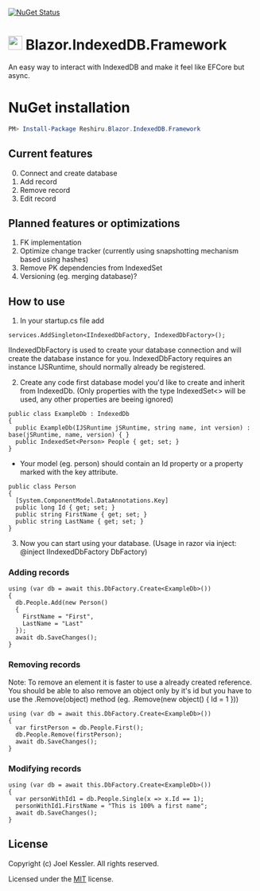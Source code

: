 [![NuGet Status](http://img.shields.io/nuget/v/Reshiru.Blazor.IndexedDB.Framework.svg?style=flat&max-age=86400)](https://www.nuget.org/packages/Reshiru.Blazor.IndexedDB.Framework/)

# <img src="https://raw.githubusercontent.com/Reshiru/Blazor.IndexedDB.Framework/master/logo.svg?sanitize=true" height="28px"> Blazor.IndexedDB.Framework

An easy way to interact with IndexedDB and make it feel like EFCore but async.

# NuGet installation
```powershell
PM> Install-Package Reshiru.Blazor.IndexedDB.Framework
```

## Current features
0. Connect and create database
1. Add record
2. Remove record
3. Edit record

## Planned features or optimizations
1. FK implementation
2. Optimize change tracker (currently using snapshotting mechanism based using hashes)
3. Remove PK dependencies from IndexedSet
4. Versioning (eg. merging database)?

## How to use
1. In your startup.cs file add
```CSharp
services.AddSingleton<IIndexedDbFactory, IndexedDbFactory>();
```
IIndexedDbFactory is used to create your database connection and will create the database instance for you.
IndexedDbFactory requires an instance IJSRuntime, should normally already be registered.

2. Create any code first database model you'd like to create and inherit from IndexedDb. (Only properties with the type IndexedSet<> will be used, any other properties are beeing ignored)
```CSharp
public class ExampleDb : IndexedDb
{
  public ExampleDb(IJSRuntime jSRuntime, string name, int version) : base(jSRuntime, name, version) { }
  public IndexedSet<Person> People { get; set; }
}
```
- Your model (eg. person) should contain an Id property or a property marked with the key attribute.
```CSharp
public class Person
{
  [System.ComponentModel.DataAnnotations.Key]
  public long Id { get; set; }
  public string FirstName { get; set; }
  public string LastName { get; set; }
}
```

3. Now you can start using your database.
(Usage in razor via inject: @inject IIndexedDbFactory DbFactory)

### Adding records
```CSharp
using (var db = await this.DbFactory.Create<ExampleDb>())
{
  db.People.Add(new Person()
  {
    FirstName = "First",
    LastName = "Last"
  });
  await db.SaveChanges();
}
```
### Removing records
Note: To remove an element it is faster to use a already created reference. You should be able to also remove an object only by it's id but you have to use the .Remove(object) method (eg. .Remove(new object() { Id = 1 }))
```CSharp
using (var db = await this.DbFactory.Create<ExampleDb>())
{
  var firstPerson = db.People.First();
  db.People.Remove(firstPerson);
  await db.SaveChanges();
}
```
### Modifying records
```CSharp
using (var db = await this.DbFactory.Create<ExampleDb>())
{
  var personWithId1 = db.People.Single(x => x.Id == 1);
  personWithId1.FirstName = "This is 100% a first name";
  await db.SaveChanges();
}
```

## License

Copyright (c) Joel Kessler. All rights reserved.

Licensed under the [MIT](LICENSE) license.
